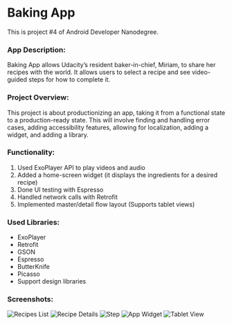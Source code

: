 # Baking App
This is project #4 of Android Developer Nanodegree. 

### App Description:
Baking App allows Udacity’s resident baker-in-chief, Miriam, to share her recipes with the world. It allows users to select a recipe and see video-guided steps for how to complete it.

### Project Overview:
This project is about productionizing an app, taking it from a functional state to a production-ready state. This will involve finding and handling error cases, adding accessibility features, allowing for localization, adding a widget, and adding a library.

### Functionality:
1. Used ExoPlayer API to play videos and audio
2. Added a home-screen widget (it displays the ingredients for a desired recipe)
3. Done UI testing with Espresso
4. Handled network calls with Retrofit
5. Implemented master/detail flow layout (Supports tablet views)

### Used Libraries:
* ExoPlayer
* Retrofit
* GSON
* Espresso
* ButterKnife
* Picasso
* Support design libraries

### Screenshots:
![Recipes List](https://octodex.github.com/images/yaktocat.png)
![Recipe Details](https://octodex.github.com/images/yaktocat.png)
![Step](https://octodex.github.com/images/yaktocat.png)
![App Widget](https://octodex.github.com/images/yaktocat.png)
![Tablet View](https://octodex.github.com/images/yaktocat.png)